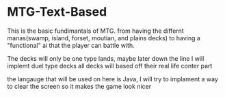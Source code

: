# MTG-Text-Based
This is the basic fundimantals of MTG. from having the differnt manas(swamp, island, forset, moutian, and plains decks) to having a "functional" ai that the player can battle with.

The decks will only be one type lands, maybe later down the line I will implemt duel type decks
  all decks will based off their real life conter part

the langauge that will be used on here is Java, I will try to implament a way to clear the screen so it makes the game look nicer
